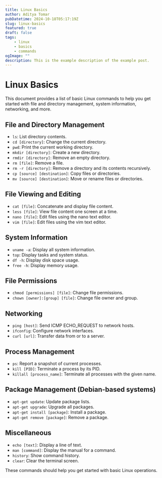 ```yaml
---
title: Linux Basics
author: Aditya Tomar
pubDatetime: 2024-10-18T05:17:19Z
slug: linux-basics
featured: true
draft: false
tags:
    - linux
    - basics
    - commands
ogImage: ""
description: This is the example description of the example post.
---
```


# Linux Basics

This document provides a list of basic Linux commands to help you get started with file and directory management, system information, networking, and more.

## File and Directory Management
- `ls`: List directory contents.
- `cd [directory]`: Change the current directory.
- `pwd`: Print the current working directory.
- `mkdir [directory]`: Create a new directory.
- `rmdir [directory]`: Remove an empty directory.
- `rm [file]`: Remove a file.
- `rm -r [directory]`: Remove a directory and its contents recursively.
- `cp [source] [destination]`: Copy files or directories.
- `mv [source] [destination]`: Move or rename files or directories.

## File Viewing and Editing
- `cat [file]`: Concatenate and display file content.
- `less [file]`: View file content one screen at a time.
- `nano [file]`: Edit files using the nano text editor.
- `vim [file]`: Edit files using the vim text editor.

## System Information
- `uname -a`: Display all system information.
- `top`: Display tasks and system status.
- `df -h`: Display disk space usage.
- `free -h`: Display memory usage.

## File Permissions
- `chmod [permissions] [file]`: Change file permissions.
- `chown [owner]:[group] [file]`: Change file owner and group.

## Networking
- `ping [host]`: Send ICMP ECHO_REQUEST to network hosts.
- `ifconfig`: Configure network interfaces.
- `curl [url]`: Transfer data from or to a server.

## Process Management
- `ps`: Report a snapshot of current processes.
- `kill [PID]`: Terminate a process by its PID.
- `killall [process_name]`: Terminate all processes with the given name.

## Package Management (Debian-based systems)
- `apt-get update`: Update package lists.
- `apt-get upgrade`: Upgrade all packages.
- `apt-get install [package]`: Install a package.
- `apt-get remove [package]`: Remove a package.

## Miscellaneous
- `echo [text]`: Display a line of text.
- `man [command]`: Display the manual for a command.
- `history`: Show command history.
- `clear`: Clear the terminal screen.

These commands should help you get started with basic Linux operations.
